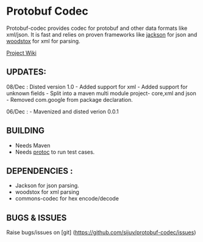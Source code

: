 # Protobuf Codec
Protobuf-codec provides codec for protobuf and other data formats like xml/json. It is fast and relies on proven frameworks like [jackson](http://jackson.codehaus.org/)
 for json and [woodstox]( http://woodstox.codehaus.org/) for xml for parsing. 

[Project Wiki](https://github.com/sijuv/protobuf-codec/wiki)

## UPDATES:

08/Dec : Disted version 1.0
     - Added support for xml
     - Added support for unknown fields
     - Split into a maven multi module project- core,xml and json
     - Removed com.google from package declaration.
     
06/Dec : 
	- Mavenized and disted verion 0.0.1





 
## BUILDING
 - Needs Maven
 - Needs [protoc](http://code.google.com/apis/protocolbuffers/docs/proto.html#generating) to run test cases.


## DEPENDENCIES :
- Jackson for json parsing. 
- woodstox for xml parsing 
- commons-codec for hex encode/decode


## BUGS & ISSUES
Raise bugs/issues on [git] (https://github.com/sijuv/protobuf-codec/issues)




